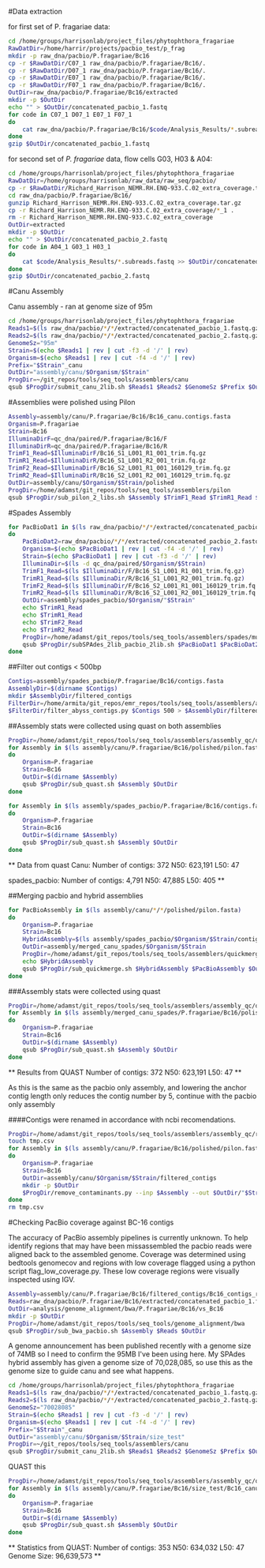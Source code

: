 #Data extraction

for first set of P. fragariae data:

```bash
cd /home/groups/harrisonlab/project_files/phytophthora_fragariae
RawDatDir=/home/harrir/projects/pacbio_test/p_frag
mkdir -p raw_dna/pacbio/P.fragariae/Bc16
cp -r $RawDatDir/C07_1 raw_dna/pacbio/P.fragariae/Bc16/.
cp -r $RawDatDir/D07_1 raw_dna/pacbio/P.fragariae/Bc16/.
cp -r $RawDatDir/E07_1 raw_dna/pacbio/P.fragariae/Bc16/.
cp -r $RawDatDir/F07_1 raw_dna/pacbio/P.fragariae/Bc16/.
OutDir=raw_dna/pacbio/P.fragariae/Bc16/extracted
mkdir -p $OutDir
echo "" > $OutDir/concatenated_pacbio_1.fastq
for code in C07_1 D07_1 E07_1 F07_1
do
    cat raw_dna/pacbio/P.fragariae/Bc16/$code/Analysis_Results/*.subreads.fastq >> $OutDir/concatenated_pacbio_1.fastq
done
gzip $OutDir/concatenated_pacbio_1.fastq
```

for second set of *P. fragariae* data, flow cells G03, H03 & A04:

```bash
cd /home/groups/harrisonlab/project_files/phytophthora_fragariae
RawDatDir=/home/groups/harrisonlab/raw_data/raw_seq/pacbio/
cp -r $RawDatDir/Richard_Harrison_NEMR.RH.ENQ-933.C.02_extra_coverage.tar.gz raw_dna/pacbio/P.fragariae/Bc16/.
cd raw_dna/pacbio/P.fragariae/Bc16/
gunzip Richard_Harrison_NEMR.RH.ENQ-933.C.02_extra_coverage.tar.gz
cp -r Richard_Harrison_NEMR.RH.ENQ-933.C.02_extra_coverage/*_1 .
rm -r Richard_Harrison_NEMR.RH.ENQ-933.C.02_extra_coverage
OutDir=extracted
mkdir -p $OutDir
echo "" > $OutDir/concatenated_pacbio_2.fastq
for code in A04_1 G03_1 H03_1
do
    cat $code/Analysis_Results/*.subreads.fastq >> $OutDir/concatenated_pacbio_2.fastq
done
gzip $OutDir/concatenated_pacbio_2.fastq
```

#Canu Assembly

Canu assembly - ran at genome size of 95m

```bash
cd /home/groups/harrisonlab/project_files/phytophthora_fragariae
Reads1=$(ls raw_dna/pacbio/*/*/extracted/concatenated_pacbio_1.fastq.gz)
Reads2=$(ls raw_dna/pacbio/*/*/extracted/concatenated_pacbio_2.fastq.gz)
GenomeSz="95m"
Strain=$(echo $Reads1 | rev | cut -f3 -d '/' | rev)
Organism=$(echo $Reads1 | rev | cut -f4 -d '/' | rev)
Prefix="$Strain"_canu
OutDir="assembly/canu/$Organism/$Strain"
ProgDir=~/git_repos/tools/seq_tools/assemblers/canu
qsub $ProgDir/submit_canu_2lib.sh $Reads1 $Reads2 $GenomeSz $Prefix $OutDir
```

#Assemblies were polished using Pilon

```bash
Assembly=assembly/canu/P.fragariae/Bc16/Bc16_canu.contigs.fasta
Organism=P.fragariae
Strain=Bc16
IlluminaDirF=qc_dna/paired/P.fragariae/Bc16/F
IlluminaDirR=qc_dna/paired/P.fragariae/Bc16/R
TrimF1_Read=$IlluminaDirF/Bc16_S1_L001_R1_001_trim.fq.gz
TrimR1_Read=$IlluminaDirR/Bc16_S1_L001_R2_001_trim.fq.gz
TrimF2_Read=$IlluminaDirF/Bc16_S2_L001_R1_001_160129_trim.fq.gz
TrimR2_Read=$IlluminaDirR/Bc16_S2_L001_R2_001_160129_trim.fq.gz
OutDir=assembly/canu/$Organism/$Strain/polished
ProgDir=/home/adamst/git_repos/tools/seq_tools/assemblers/pilon
qsub $ProgDir/sub_pilon_2_libs.sh $Assembly $TrimF1_Read $TrimR1_Read $TrimF2_Read $TrimR2_Read $OutDir
```

#Spades Assembly

```bash
for PacBioDat1 in $(ls raw_dna/pacbio/*/*/extracted/concatenated_pacbio_1.fastq.gz)
do
    PacBioDat2=raw_dna/pacbio/*/*/extracted/concatenated_pacbio_2.fastq.gz
    Organism=$(echo $PacBioDat1 | rev | cut -f4 -d '/' | rev)
    Strain=$(echo $PacBioDat1 | rev | cut -f3 -d '/' | rev)
    IlluminaDir=$(ls -d qc_dna/paired/$Organism/$Strain)
    TrimF1_Read=$(ls $IlluminaDir/F/Bc16_S1_L001_R1_001_trim.fq.gz)
    TrimR1_Read=$(ls $IlluminaDir/R/Bc16_S1_L001_R2_001_trim.fq.gz)
    TrimF2_Read=$(ls $IlluminaDir/F/Bc16_S2_L001_R1_001_160129_trim.fq.gz)
    TrimR2_Read=$(ls $IlluminaDir/R/Bc16_S2_L001_R2_001_160129_trim.fq.gz)
    OutDir=assembly/spades_pacbio/$Organism/"$Strain"
    echo $TrimR1_Read
    echo $TrimR1_Read
    echo $TrimF2_Read
    echo $TrimR2_Read
    ProgDir=/home/adamst/git_repos/tools/seq_tools/assemblers/spades/multiple_libraries
    qsub $ProgDir/subSPAdes_2lib_pacbio_2lib.sh $PacBioDat1 $PacBioDat2 $TrimF1_Read $TrimR1_Read $TrimF2_Read $TrimR2_Read $OutDir 50
done
```

##Filter out contigs < 500bp

```bash
Contigs=assembly/spades_pacbio/P.fragariae/Bc16/contigs.fasta
AssemblyDir=$(dirname $Contigs)
mkdir $AssemblyDir/filtered_contigs
FilterDir=/home/armita/git_repos/emr_repos/tools/seq_tools/assemblers/abyss
$FilterDir/filter_abyss_contigs.py $Contigs 500 > $AssemblyDir/filtered_contigs/contigs_min_500bp.fasta
```

##Assembly stats were collected using quast on both assemblies

```bash
ProgDir=/home/adamst/git_repos/tools/seq_tools/assemblers/assembly_qc/quast
for Assembly in $(ls assembly/canu/P.fragariae/Bc16/polished/pilon.fasta)
do
    Organism=P.fragariae
    Strain=Bc16
    OutDir=$(dirname $Assembly)
    qsub $ProgDir/sub_quast.sh $Assembly $OutDir
done

for Assembly in $(ls assembly/spades_pacbio/P.fragariae/Bc16/contigs.fasta)
do
    Organism=P.fragariae
    Strain=Bc16
    OutDir=$(dirname $Assembly)
    qsub $ProgDir/sub_quast.sh $Assembly $OutDir
done
```

**
Data from quast
Canu:
Number of contigs: 372
N50: 623,191
L50: 47

spades_pacbio:
Number of contigs: 4,791
N50: 47,885
L50: 405
**

##Merging pacbio and hybrid assemblies

```bash
for PacBioAssembly in $(ls assembly/canu/*/*/polished/pilon.fasta)
do
    Organism=P.fragariae
    Strain=Bc16
    HybridAssembly=$(ls assembly/spades_pacbio/$Organism/$Strain/contigs.fasta)
    OutDir=assembly/merged_canu_spades/$Organism/$Strain
    ProgDir=/home/adamst/git_repos/tools/seq_tools/assemblers/quickmerge
    echo $HybridAssembly
    qsub $ProgDir/sub_quickmerge.sh $HybridAssembly $PacBioAssembly $OutDir 623191
done
```
###Assembly stats were collected using quast

```bash
ProgDir=/home/adamst/git_repos/tools/seq_tools/assemblers/assembly_qc/quast
for Assembly in $(ls assembly/merged_canu_spades/P.fragariae/Bc16/polished/pilon.fasta)
do
    Organism=P.fragariae
    Strain=Bc16
    OutDir=$(dirname $Assembly)
    qsub $ProgDir/sub_quast.sh $Assembly $OutDir
done
```

**
Results from QUAST
Number of contigs: 372
N50: 623,191
L50: 47
**

As this is the same as the pacbio only assembly, and lowering the anchor contig length only reduces the contig number by 5, continue with the pacbio only assembly

<!-- ###This merged assembly was polished using Pilon

```bash
for Assembly in $(ls assembly/merged_canu_spades/P.fragariae/Bc16/merged.fasta)
do
    Organism=P.fragariae
    Strain=Bc16
    Reads=$(echo $Assembly | rev | cut -f2 -d '/' | rev)
    IlluminaDirF=qc_dna/paired/P.fragariae/Bc16/F
    IlluminaDirR=qc_dna/paired/P.fragariae/Bc16/R
    TrimF1_Read=$IlluminaDirF/Bc16_S1_L001_R1_001_trim.fq.gz
    TrimR1_Read=$IlluminaDirR/Bc16_S1_L001_R2_001_trim.fq.gz
    TrimF2_Read=$IlluminaDirF/Bc16_S2_L001_R1_001_160129_trim.fq.gz
    TrimR2_Read=$IlluminaDirR/Bc16_S2_L001_R2_001_160129_trim.fq.gz
    OutDir=assembly/merged_canu_spades/$Organism/$Strain/polished
    ProgDir=/home/adamst/git_repos/tools/seq_tools/assemblers/pilon
    qsub $ProgDir/sub_pilon_2_libs.sh $Assembly $TrimF1_Read $TrimR1_Read $TrimF2_Read $TrimR2_Read $OutDir
done
```

###Assembly stats were collected using quast

```bash
ProgDir=/home/adamst/git_repos/tools/seq_tools/assemblers/assembly_qc/quast
for Assembly in $(ls assembly/merged_canu_spades/P.fragariae/Bc16/polished/pilon.fasta)
do
    Organism=P.fragariae
    Strain=Bc16
    OutDir=$(dirname $Assembly)
    qsub $ProgDir/sub_quast.sh $Assembly $OutDir
done
```

** Results from quast:
SPAdes first, canu N50
Number of contigs: 2,968
N50: 696,443
L50: 37

SPAdes first, SPAdes N50
Number of contigs: 1,227
N50: 584,650
L50: 51

canu first, SPAdes N50
Number of contigs: 367
N50: 627,632
L50: 46

canu first, canu N50
Number of contigs: 372
N50: 623,191
L50: 47
** -->

####Contigs were renamed in accordance with ncbi recomendations.

```bash
ProgDir=/home/adamst/git_repos/tools/seq_tools/assemblers/assembly_qc/remove_contaminants
touch tmp.csv
for Assembly in $(ls assembly/canu/P.fragariae/Bc16/polished/pilon.fasta)
do
    Organism=P.fragariae
    Strain=Bc16
    OutDir=assembly/canu/$Organism/$Strain/filtered_contigs
    mkdir -p $OutDir
    $ProgDir/remove_contaminants.py --inp $Assembly --out $OutDir/"$Strain"_contigs_renamed.fasta --coord_file tmp.csv
done
rm tmp.csv
```

#Checking PacBio coverage against BC-16 contigs

The accuracy of PacBio assembly pipelines is currently unknown. To help identify regions that may have been missassembled the pacbio reads were aligned back to the assembled genome. Coverage was determined using bedtools genomecov and regions with low coverage flagged using a python script flag_low_coverage.py. These low coverage regions were visually inspected using IGV.

```bash
Assembly=assembly/canu/P.fragariae/Bc16/filtered_contigs/Bc16_contigs_renamed.fasta
Reads=raw_dna/pacbio/P.fragariae/Bc16/extracted/concatenated_pacbio_1.fastq raw_dna/pacbio/P.fragariae/Bc16/extracted/concatenated_pacbio_2.fastq
OutDir=analysis/genome_alignment/bwa/P.fragariae/Bc16/vs_Bc16
mkdir -p $OutDir
ProgDir=/home/adamst/git_repos/tools/seq_tools/genome_alignment/bwa
qsub $ProgDir/sub_bwa_pacbio.sh $Assembly $Reads $OutDir
```

A genome announcement has been published recently with a genome size of 74MB so I need to confirm the 95MB I've been using here. My SPAdes hybrid assembly has given a genome size of 70,028,085, so use this as the genome size to guide canu and see what happens.

```bash
cd /home/groups/harrisonlab/project_files/phytophthora_fragariae
Reads1=$(ls raw_dna/pacbio/*/*/extracted/concatenated_pacbio_1.fastq.gz)
Reads2=$(ls raw_dna/pacbio/*/*/extracted/concatenated_pacbio_2.fastq.gz)
GenomeSz="70028085"
Strain=$(echo $Reads1 | rev | cut -f3 -d '/' | rev)
Organism=$(echo $Reads1 | rev | cut -f4 -d '/' | rev)
Prefix="$Strain"_canu
OutDir="assembly/canu/$Organism/$Strain/size_test"
ProgDir=~/git_repos/tools/seq_tools/assemblers/canu
qsub $ProgDir/submit_canu_2lib.sh $Reads1 $Reads2 $GenomeSz $Prefix $OutDir
```

QUAST this

```bash
ProgDir=/home/adamst/git_repos/tools/seq_tools/assemblers/assembly_qc/quast
for Assembly in $(ls assembly/canu/P.fragariae/Bc16/size_test/Bc16_canu.contigs.fasta)
do
    Organism=P.fragariae
    Strain=Bc16
    OutDir=$(dirname $Assembly)
    qsub $ProgDir/sub_quast.sh $Assembly $OutDir
done
```

** Statistics from QUAST:
Number of contigs: 353
N50: 634,032
L50: 47
Genome Size: 96,639,573 **
